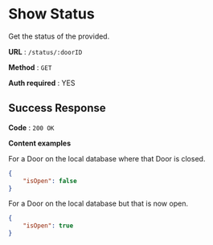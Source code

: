 # Show Status

Get the status of the provided.

**URL** : `/status/:doorID`

**Method** : `GET`

**Auth required** : YES

## Success Response

**Code** : `200 OK`

**Content examples**

For a Door on the local database where that Door is closed.

```json
{
    "isOpen": false
}
```

For a Door on the local database but that is now open.

```json
{
    "isOpen": true
}
```